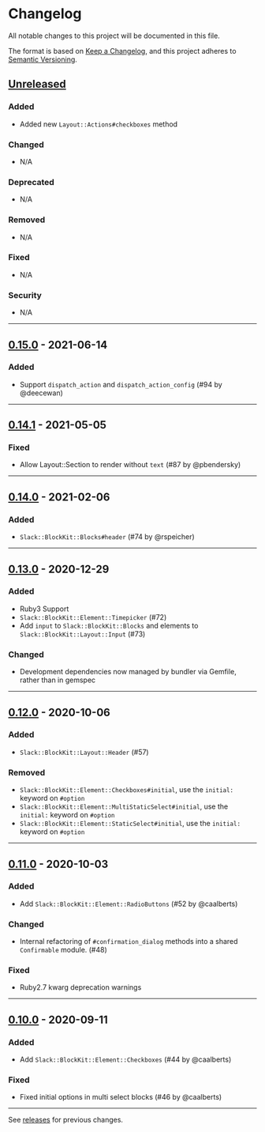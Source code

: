 # Changelog
All notable changes to this project will be documented in this file.

The format is based on [Keep a Changelog](https://keepachangelog.com/en/1.0.0/),
and this project adheres to [Semantic Versioning](https://semver.org/spec/v2.0.0.html).

## [Unreleased]

### Added
- Added new `Layout::Actions#checkboxes` method

### Changed
- N/A

### Deprecated
- N/A

### Removed
- N/A

### Fixed
- N/A

### Security
- N/A


[Unreleased]: https://github.com/CGA1123/slack-ruby-block-kit/compare/v0.15.0...HEAD


---


## [0.15.0] - 2021-06-14

### Added
- Support `dispatch_action` and `dispatch_action_config` (#94 by @deecewan)


[0.15.0]: https://github.com/CGA1123/slack-ruby-block-kit/compare/v0.14.1...v0.15.0


---


## [0.14.1] - 2021-05-05

### Fixed
- Allow Layout::Section to render without `text` (#87 by @pbendersky)


[0.14.1]: https://github.com/CGA1123/slack-ruby-block-kit/compare/v0.14.0...v0.14.1


---


## [0.14.0] - 2021-02-06

### Added
- `Slack::BlockKit::Blocks#header` (#74 by @rspeicher)


[0.14.0]: https://github.com/CGA1123/slack-ruby-block-kit/compare/v0.13.0...v0.14.0


---


## [0.13.0] - 2020-12-29

### Added
- Ruby3 Support
- `Slack::BlockKit::Element::Timepicker` (#72)
- Add `input` to `Slack::BlockKit::Blocks` and elements to `Slack::BlockKit::Layout::Input` (#73)

### Changed
- Development dependencies now managed by bundler via Gemfile, rather than in gemspec


[0.13.0]: https://github.com/CGA1123/slack-ruby-block-kit/compare/v0.12.0...v0.13.0


---


## [0.12.0] - 2020-10-06

### Added
- `Slack::BlockKit::Layout::Header` (#57)

### Removed
- `Slack::BlockKit::Element::Checkboxes#initial`, use the `initial:` keyword on `#option`
- `Slack::BlockKit::Element::MultiStaticSelect#initial`, use the `initial:` keyword on `#option`
- `Slack::BlockKit::Element::StaticSelect#initial`, use the `initial:` keyword on `#option`


[0.12.0]: https://github.com/CGA1123/slack-ruby-block-kit/compare/v0.11.0...v0.12.0


---


## [0.11.0] - 2020-10-03

### Added
- Add `Slack::BlockKit::Element::RadioButtons` (#52 by @caalberts)

### Changed
- Internal refactoring of `#confirmation_dialog` methods into a shared `Confirmable` module. (#48)

### Fixed
- Ruby2.7 kwarg deprecation warnings


[0.11.0]: https://github.com/CGA1123/slack-ruby-block-kit/compare/v0.10.0...v0.11.0


---


## [0.10.0] - 2020-09-11

### Added
- Add `Slack::BlockKit::Element::Checkboxes` (#44 by @caalberts)

### Fixed
- Fixed initial options in multi select blocks (#46 by @caalberts)


[0.10.0]: https://github.com/CGA1123/slack-ruby-block-kit/compare/v0.9.0...v0.10.0


---

See [releases] for previous changes.


[releases]: https://github.com/CGA1123/slack-ruby-block-kit/releases
